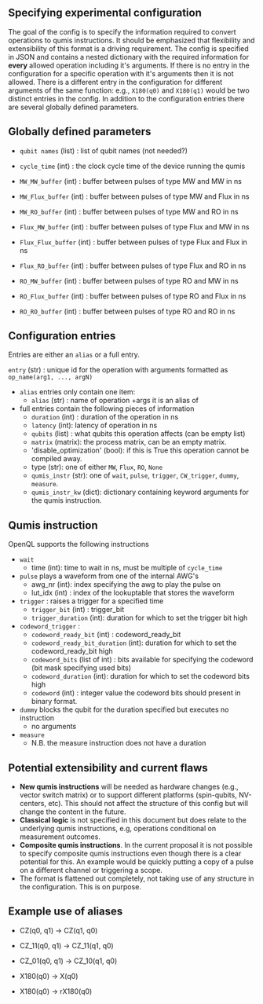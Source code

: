 ## Specifying experimental configuration

The goal of the config is to specify the information required to convert operations to qumis instructions.  It should be emphasized that flexibility and extensibility of this format is a driving requirement.  The config is specified in JSON and contains a nested dictionary with the required information for **every** allowed operation including it's arguments.  If there is no entry in the configuration for a specific operation with it's arguments then it is not allowed.  There is a different entry in the configuration for different arguments of the same function: e.g., `X180(q0)` and `X180(q1)` would be two distinct entries in the config. In addition to the configuration entries there are several globally defined parameters. 

## Globally defined parameters

- `qubit names` (list) : list of qubit names (not needed?)
- `cycle_time` (int) : the clock cycle time of the device running the qumis

- `MW_MW_buffer` (int) : buffer between pulses of type MW and MW in ns
- `MW_Flux_buffer` (int) : buffer between pulses of type MW and Flux in ns
- `MW_RO_buffer` (int) : buffer between pulses of type MW and RO in ns
- `Flux_MW_buffer` (int) : buffer between pulses of type Flux and MW in ns
- `Flux_Flux_buffer` (int) : buffer between pulses of type Flux and Flux in ns
- `Flux_RO_buffer` (int) : buffer between pulses of type Flux and RO in ns
- `RO_MW_buffer` (int) : buffer between pulses of type RO and MW in ns
- `RO_Flux_buffer` (int) : buffer between pulses of type RO and Flux in ns
- `RO_RO_buffer` (int) : buffer between pulses of type RO and RO in ns

## Configuration entries
Entries are either an `alias` or a full entry. 

`entry` (str) : unique id for the operation with arguments formatted as `op_name(arg1, ..., argN)`

- `alias` entries only contain one item:
    + `alias` (str) : name of operation +args it is an alias of
- full entries contain the following pieces of information 
    + `duration` (int) : duration of the operation in ns
    + `latency` (int): latency of operation in ns
    + `qubits` (list) : what qubits this operation affects (can be empty list)
    + `matrix` (matrix): the process matrix, can be an empty matrix.
    + 'disable_optimization' (bool): if this is True this operation cannot be compiled away. 
    + type (str): one of either `MW`, `Flux`, `RO`, `None`
    + `qumis_instr` (str): one of `wait`, `pulse`, `trigger`, `CW_trigger`, `dummy`, `measure`.
    + `qumis_instr_kw` (dict): dictionary containing keyword arguments for the qumis instruction. 

## Qumis instruction 
OpenQL supports the following instructions

- `wait` 
    + time (int): time to wait in ns, must be multiple of `cycle_time`
- `pulse` plays a waveform from one of the internal AWG's
    + awg_nr (int): index specifying the awg to play the pulse on 
    + lut_idx (int) : index of the lookuptable that stores the waveform
- `trigger` : raises a trigger for a specified time
    + `trigger_bit` (int) : trigger_bit
    + `trigger_duration` (int): duration for which to set the trigger bit high
- `codeword_trigger` : 
    + `codeword_ready_bit` (int) : codeword_ready_bit
    + `codeword_ready_bit_duration` (int): duration for which to set the codeword_ready_bit high
    + `codeword_bits` (list of int) : bits available for specifying the codeword (bit mask specifying used bits)
    + `codeword_duration` (int): duration for which to set the codeword bits high
    + `codeword` (int) : integer value the codeword bits should present in binary format.
- `dummy` blocks the qubit for the duration specified but executes no instruction
    + no arguments
- `measure`
    + N.B. the measure instruction does not have a duration

## Potential extensibility and current flaws

- **New qumis instructions** will be needed as hardware changes (e.g., vector switch matrix) or to support different platforms (spin-qubits, NV-centers, etc). This should not affect the structure of this config but will change the content in the future.
- **Classical logic** is not specified in this document but does relate to the underlying qumis instructions, e.g, operations conditional on measurement outcomes.
- **Composite qumis instructions**. In the current proposal it is not possible to specify composite qumis instructions even though there is a clear potential for this. An example would be quickly putting a copy of a pulse on a different channel or triggering a scope. 
- The format is flattened out completely, not taking use of any structure in the configuration. This is on purpose.

## Example use of aliases

- CZ(q0, q1) -> CZ(q1, q0)
- CZ_11(q0, q1) -> CZ_11(q1, q0)
- CZ_01(q0, q1) -> CZ_10(q1, q0) 

- X180(q0) -> X(q0)
- X180(q0) -> rX180(q0)



